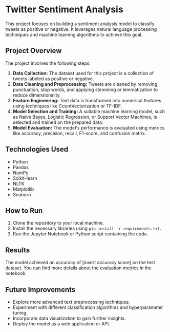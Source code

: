 # Twitter Sentiment Analysis

This project focuses on building a sentiment analysis model to classify tweets as positive or negative. It leverages natural language processing techniques and machine learning algorithms to achieve this goal.

## Project Overview

The project involves the following steps:

1. **Data Collection:** The dataset used for this project is a collection of tweets labeled as positive or negative.
2. **Data Cleaning and Preprocessing:** Tweets are cleaned by removing punctuation, stop words, and applying stemming or lemmatization to reduce dimensionality.
3. **Feature Engineering:** Text data is transformed into numerical features using techniques like CountVectorization or TF-IDF.
4. **Model Selection and Training:** A suitable machine learning model, such as Naive Bayes, Logistic Regression, or Support Vector Machines, is selected and trained on the prepared data.
5. **Model Evaluation:** The model's performance is evaluated using metrics like accuracy, precision, recall, F1-score, and confusion matrix.

## Technologies Used

* Python
* Pandas
* NumPy
* Scikit-learn
* NLTK
* Matplotlib
* Seaborn

## How to Run

1. Clone the repository to your local machine.
2. Install the necessary libraries using `pip install -r requirements.txt`.
3. Run the Jupyter Notebook or Python script containing the code.

## Results

The model achieved an accuracy of [insert accuracy score] on the test dataset. You can find more details about the evaluation metrics in the notebook.

## Future Improvements

* Explore more advanced text preprocessing techniques.
* Experiment with different classification algorithms and hyperparameter tuning.
* Incorporate data visualization to gain further insights.
* Deploy the model as a web application or API.
